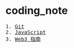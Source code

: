 # coding_note
<samp>1. <a href="./Git/Git.md">Git</a></samp><br>
<samp>2. <a href="./Git/Git.md">JavaScript</a></samp><br>
<samp>3. <a href="./Git/Git.md">Web3 指南</a></samp><br>

